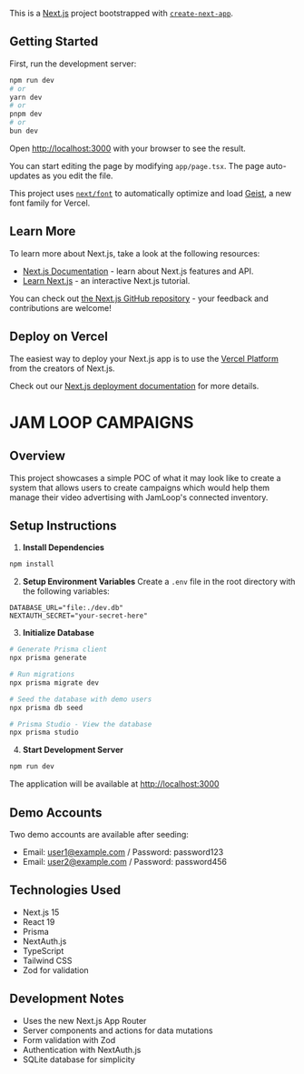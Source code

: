 This is a [Next.js](https://nextjs.org) project bootstrapped with [`create-next-app`](https://nextjs.org/docs/app/api-reference/cli/create-next-app).

## Getting Started

First, run the development server:

```bash
npm run dev
# or
yarn dev
# or
pnpm dev
# or
bun dev
```

Open [http://localhost:3000](http://localhost:3000) with your browser to see the result.

You can start editing the page by modifying `app/page.tsx`. The page auto-updates as you edit the file.

This project uses [`next/font`](https://nextjs.org/docs/app/building-your-application/optimizing/fonts) to automatically optimize and load [Geist](https://vercel.com/font), a new font family for Vercel.

## Learn More

To learn more about Next.js, take a look at the following resources:

- [Next.js Documentation](https://nextjs.org/docs) - learn about Next.js features and API.
- [Learn Next.js](https://nextjs.org/learn) - an interactive Next.js tutorial.

You can check out [the Next.js GitHub repository](https://github.com/vercel/next.js) - your feedback and contributions are welcome!

## Deploy on Vercel

The easiest way to deploy your Next.js app is to use the [Vercel Platform](https://vercel.com/new?utm_medium=default-template&filter=next.js&utm_source=create-next-app&utm_campaign=create-next-app-readme) from the creators of Next.js.

Check out our [Next.js deployment documentation](https://nextjs.org/docs/app/building-your-application/deploying) for more details.

# JAM LOOP CAMPAIGNS

## Overview
This project showcases a simple POC of what it may look like to create a system that allows users to create campaigns which would help them manage their video advertising with JamLoop's connected inventory.

## Setup Instructions

1. **Install Dependencies**
```bash
npm install
```

2. **Setup Environment Variables**
Create a `.env` file in the root directory with the following variables:
```env
DATABASE_URL="file:./dev.db"
NEXTAUTH_SECRET="your-secret-here"
```

3. **Initialize Database**
```bash
# Generate Prisma client
npx prisma generate

# Run migrations
npx prisma migrate dev

# Seed the database with demo users
npx prisma db seed

# Prisma Studio - View the database
npx prisma studio
```

4. **Start Development Server**
```bash
npm run dev
```

The application will be available at [http://localhost:3000](http://localhost:3000)

## Demo Accounts
Two demo accounts are available after seeding:
- Email: user1@example.com / Password: password123
- Email: user2@example.com / Password: password456

## Technologies Used
- Next.js 15
- React 19
- Prisma
- NextAuth.js
- TypeScript
- Tailwind CSS
- Zod for validation

## Development Notes
- Uses the new Next.js App Router
- Server components and actions for data mutations
- Form validation with Zod
- Authentication with NextAuth.js
- SQLite database for simplicity


